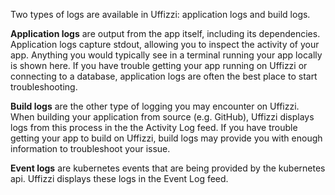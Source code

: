 Two types of logs are available in Uffizzi: application logs and build logs.

**Application logs** are output from the app itself, including its dependencies. Application logs capture stdout, allowing you to inspect the activity of your app. Anything you would typically see in a terminal running your app locally is shown here. If you have trouble getting your app running on Uffizzi or connecting to a database, application logs are often the best place to start troubleshooting.

**Build logs** are the other type of logging you may encounter on Uffizzi. When building your application from source (e.g. GitHub), Uffizzi displays logs from this process in the the Activity Log feed. If you have trouble getting your app to build on Uffizzi, build logs may provide you with enough information to troubleshoot your issue.

**Event logs** are kubernetes events that are being provided by the kubernetes api.  Uffizzi displays these logs in the Event Log feed.

